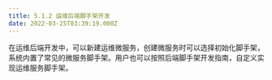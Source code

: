 ```yaml
---
title: 5.1.2 运维后端脚手架开发
date: 2022-03-25T03:39:19.000Z
---
```


在运维后端开发中，可以新建运维微服务，创建微服务时可以选择初始化脚手架，系统内置了常见的微服务脚手架。用户也可以按照后端脚手架开发指南，自定义实现运维服务脚手架。
